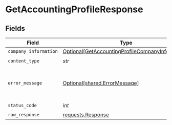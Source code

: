 # GetAccountingProfileResponse


## Fields

| Field                                                                                                                 | Type                                                                                                                  | Required                                                                                                              | Description                                                                                                           |
| --------------------------------------------------------------------------------------------------------------------- | --------------------------------------------------------------------------------------------------------------------- | --------------------------------------------------------------------------------------------------------------------- | --------------------------------------------------------------------------------------------------------------------- |
| `company_information`                                                                                                 | [Optional[GetAccountingProfileCompanyInformation]](../../models/operations/getaccountingprofilecompanyinformation.md) | :heavy_minus_sign:                                                                                                    | Success                                                                                                               |
| `content_type`                                                                                                        | *str*                                                                                                                 | :heavy_check_mark:                                                                                                    | N/A                                                                                                                   |
| `error_message`                                                                                                       | [Optional[shared.ErrorMessage]](../../models/shared/errormessage.md)                                                  | :heavy_minus_sign:                                                                                                    | Your API request was not properly authorized.                                                                         |
| `status_code`                                                                                                         | *int*                                                                                                                 | :heavy_check_mark:                                                                                                    | N/A                                                                                                                   |
| `raw_response`                                                                                                        | [requests.Response](https://requests.readthedocs.io/en/latest/api/#requests.Response)                                 | :heavy_minus_sign:                                                                                                    | N/A                                                                                                                   |